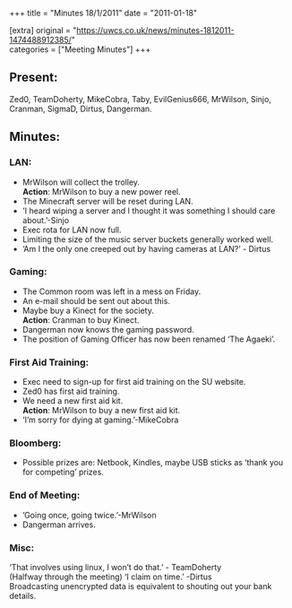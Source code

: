 +++
title = "Minutes 18/1/2011"
date = "2011-01-18"

[extra]
original = "https://uwcs.co.uk/news/minutes-1812011-1474488912385/"    
categories = ["Meeting Minutes"]
+++

## Present:

Zed0, TeamDoherty, MikeCobra, Taby, EvilGenius666, MrWilson, Sinjo, Cranman, SigmaD, Dirtus, Dangerman.

## Minutes:

### LAN:

  - MrWilson will collect the trolley.  
    **Action**: MrWilson to buy a new power reel.
  - The Minecraft server will be reset during LAN.
  - ’I heard wiping a server and I thought it was something I should care about.’-Sinjo
  - Exec rota for LAN now full.
  - Limiting the size of the music server buckets generally worked well.
  - ’Am I the only one creeped out by having cameras at LAN?’ - Dirtus

### Gaming:

  - The Common room was left in a mess on Friday.
  - An e-mail should be sent out about this.
  - Maybe buy a Kinect for the society.  
    **Action**: Cranman to buy Kinect.
  - Dangerman now knows the gaming password.
  - The position of Gaming Officer has now been renamed ‘The Agaeki’.

### First Aid Training:

  - Exec need to sign-up for first aid training on the SU website.
  - Zed0 has first aid training.
  - We need a new first aid kit.  
    **Action**: MrWilson to buy a new first aid kit.
  - ’I’m sorry for dying at gaming.’-MikeCobra

### Bloomberg:

  - Possible prizes are: Netbook, Kindles, maybe USB sticks as ‘thank you for competing’ prizes.

### End of Meeting:

  - ’Going once, going twice.’-MrWilson
  - Dangerman arrives.

### Misc:

‘That involves using linux, I won’t do that.’ - TeamDoherty  
(Halfway through the meeting) ‘I claim on time.’ -Dirtus  
Broadcasting unencrypted data is equivalent to shouting out your bank details.
